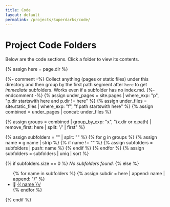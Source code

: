 ```yaml
---
title: Code
layout: default
permalink: /projects/Superdarks/code/
---
```


# Project Code Folders

Below are the code sections. Click a folder to view its contents.

{% assign here = page.dir %}

{%- comment -%}
Collect anything (pages or static files) under this directory and then
group by the first path segment after `here` to get *immediate* subfolders.
Works even if a subfolder has no index.md.
{%- endcomment -%}
{% assign under_pages = site.pages | where_exp: "p", "p.dir startswith here and p.dir != here" %}
{% assign under_files = site.static_files | where_exp: "f", "f.path startswith here" %}
{% assign combined = under_pages | concat: under_files %}

{% assign groups = combined
  | group_by_exp: "x", "(x.dir or x.path) | remove_first: here | split: '/' | first" %}

{% assign subfolders = "" | split: "" %}
{% for g in groups %}
  {% assign name = g.name | strip %}
  {% if name != "" %}
    {% assign subfolders = subfolders | push: name %}
  {% endif %}
{% endfor %}
{% assign subfolders = subfolders | uniq | sort %}

{% if subfolders.size == 0 %}
_No subfolders found._
{% else %}
<ul>
  {% for name in subfolders %}
    {% assign subdir = here | append: name | append: "/" %}
    <li>
      📁 <a href="{{ subdir | relative_url }}">{{ name }}/</a>
    </li>
  {% endfor %}
</ul>
{% endif %}
